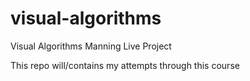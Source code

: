 # visual-algorithms
Visual Algorithms Manning Live Project

This repo will/contains my attempts through this course

